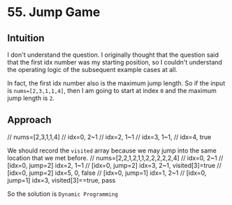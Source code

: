 # 55. Jump Game

## Intuition
I don't understand the question.
I originally thought that the question said that the first idx number was my starting position, so I couldn't understand the operating logic of the subsequent example cases at all.

In fact, the first idx number also is the maximum jump length.
So if the input is `nums=[2,3,1,1,4]`, then I am going to start at index `0` and the maximum jump length is `2`.

## Approach
// nums=[2,3,1,1,4]
// idx=0, 2~1
// idx=2, 1~1
// idx=3, 1~1,
// idx=4, true


We should record the `visited` array because we may jump into the same location that we met before.
// nums=[2,2,1,2,1,1,2,2,2,2,2,4]
// idx=0, 2~1
// [idx=0, jump=2] idx=2, 1~1
// [idx=0, jump=2] idx=3, 2~1, visited[3]=true
// [idx=0, jump=2] idx=5, 0, false
// [idx=0, jump=1] idx=1, 2~1
// [idx=0, jump=1] idx=3, visited[3]==true, pass

So the solution is `Dynamic Programming`
